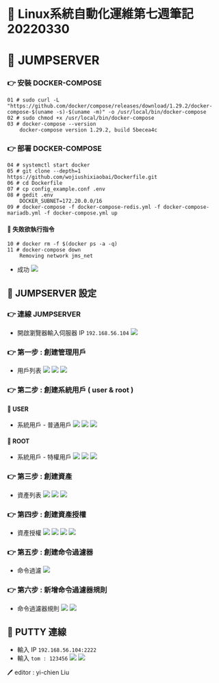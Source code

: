 # 📝 Linux系統自動化運維第七週筆記20220330
# 📖 JUMPSERVER
### 👉 安裝 DOCKER-COMPOSE
```
01 # sudo curl -L "https://github.com/docker/compose/releases/download/1.29.2/docker-compose-$(uname -s)-$(uname -m)" -o /usr/local/bin/docker-compose
02 # sudo chmod +x /usr/local/bin/docker-compose
03 # docker-compose --version
    docker-compose version 1.29.2, build 5becea4c
```
### 👉 部署 DOCKER-COMPOSE
```
04 # systemctl start docker
05 # git clone --depth=1 https://github.com/wojiushixiaobai/Dockerfile.git
06 # cd Dockerfile
07 # cp config_example.conf .env
08 # gedit .env
    DOCKER_SUBNET=172.20.0.0/16
09 # docker-compose -f docker-compose-redis.yml -f docker-compose-mariadb.yml -f docker-compose.yml up
```
#### 📍 失敗欲執行指令
```
10 # docker rm -f $(docker ps -a -q)
11 # docker-compose down
    Removing network jms_net
```
* 成功
![](PIC/jumpserver_run.png)
## 🔖 JUMPSERVER 設定
### 👉 連線 JUMPSERVER
* 開啟瀏覽器輸入伺服器 IP `192.168.56.104`
![](pic/jumpserver.png)
### 👉 第一步 : 創建管理用戶
* 用戶列表
![](pic/create_user1.png)
![](pic/create_user2.png)
![](pic/create_user3.png)
### 👉 第二步 : 創建系統用戶 ( user & root )
#### 📍 USER
* 系統用戶 - 普通用戶
![](pic/create_system_user1.png)
![](pic/create_system_user2.png)
![](pic/create_system_user3.png)
#### 📍 ROOT
* 系統用戶 - 特權用戶
![](pic/create_system_root1.png)
![](pic/create_system_root2.png)
![](pic/create_system_root3.png)
### 👉 第三步 : 創建資產
* 資產列表
![](pic/create_asset1.png)
![](pic/create_asset2.png)
![](pic/create_asset3.png)
### 👉 第四步 : 創建資產授權
* 資產授權
![](pic/asset_permissions1.png)
![](pic/asset_permissions2.png)
![](pic/asset_permissions3.png)
![](pic/asset_permissions4.png)
### 👉 第五步 : 創建命令過濾器
* 命令過濾
![](pic/command1.png)
### 👉 第六步 : 新增命令過濾器規則
* 命令過濾器規則
![](pic/command_rule1.png)
![](pic/command_rule2.png)
## 🔖 PUTTY 連線
* 輸入 IP `192.168.56.104:2222`
* 輸入 `tom : 123456`
![](pic/jumpserver_connect.png)
![](pic/jumpserver_command.png)


🖊️ editor : yi-chien Liu